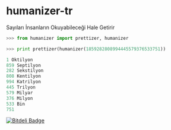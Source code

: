 humanizer-tr
============

Sayıları İnsanların Okuyabileceği Hale Getirir

```python
>>> from humanizer import prettizer, humanizer

>>> print prettizer(humanizer(1859282808994445579376533751))

1 Oktilyon
859 Septilyon
282 Sekstilyon
808 Kentilyon
994 Katrilyon
445 Trilyon
579 Milyar
376 Milyon
533 Bin
751

```

[![Bitdeli Badge](https://d2weczhvl823v0.cloudfront.net/guneysus/humanizer-tr/trend.png)](https://bitdeli.com/free "Bitdeli Badge")
